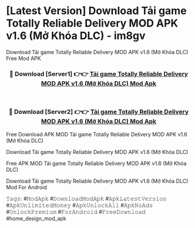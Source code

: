 # [Latest Version] Download Tải game Totally Reliable Delivery MOD APK v1.6 (Mở Khóa DLC) - im8gv

Download Tải game Totally Reliable Delivery MOD APK v1.6 (Mở Khóa DLC) Free Mod APK

<div align="center">
<h3>🔴 Download [Server1] 👉👉 <a href="https://apk-comot.site?title=Tải_game_Totally_Reliable_Delivery_MOD_APK_v1.6_(Mở_Khóa_DLC)">Tải game Totally Reliable Delivery MOD APK v1.6 (Mở Khóa DLC) Mod Apk</a></h3><br>

<h3>🔴 Download [Server2] 👉👉 <a href="https://apk-comot.site?title=Tải_game_Totally_Reliable_Delivery_MOD_APK_v1.6_(Mở_Khóa_DLC)">Tải game Totally Reliable Delivery MOD APK v1.6 (Mở Khóa DLC) Mod Apk</a></h3>
</div>


Free Download APK MOD Tải game Totally Reliable Delivery MOD APK v1.6 (Mở Khóa DLC)

Download Tải game Totally Reliable Delivery MOD APK v1.6 (Mở Khóa DLC) 

Free APK MOD Tải game Totally Reliable Delivery MOD APK v1.6 (Mở Khóa DLC) 

Download Tải game Totally Reliable Delivery MOD APK v1.6 (Mở Khóa DLC) Mod For Android

𝚃𝚊𝚐𝚜: #𝙼𝚘𝚍𝙰𝚙𝚔 #𝙳𝚘𝚠𝚗𝚕𝚘𝚊𝚍𝙼𝚘𝚍𝙰𝚙𝚔 #𝙰𝚙𝚔𝙻𝚊𝚝𝚎𝚜𝚝𝚅𝚎𝚛𝚜𝚒𝚘𝚗 #𝙰𝚙𝚔𝚄𝚗𝚕𝚒𝚖𝚒𝚝𝚎𝚍𝙼𝚘𝚗𝚎𝚢 #𝙰𝚙𝚔𝚄𝚗𝚕𝚘𝚌𝚔𝙰𝚕𝚕 #𝙰𝚙𝚔𝙽𝚘𝙰𝚍𝚜 #𝚄𝚗𝚕𝚘𝚌𝚔𝙿𝚛𝚎𝚖𝚒𝚞𝚖 #𝙵𝚘𝚛𝙰𝚗𝚍𝚛𝚘𝚒𝚍 #𝙵𝚛𝚎𝚎𝙳𝚘𝚠𝚗𝚕𝚘𝚊𝚍 #home_design_mod_apk
